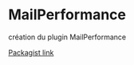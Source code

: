 # MailPerformance
création du plugin MailPerformance

[Packagist link](https://packagist.org/packages/tym17/mail-performance)
